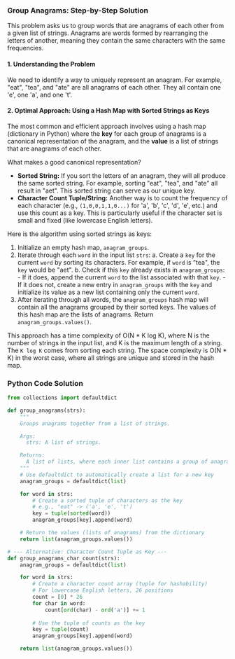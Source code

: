 ### Group Anagrams: Step-by-Step Solution

This problem asks us to group words that are anagrams of each other from a given list of strings. Anagrams are words formed by rearranging the letters of another, meaning they contain the same characters with the same frequencies.

#### 1. Understanding the Problem

We need to identify a way to uniquely represent an anagram. For example, "eat", "tea", and "ate" are all anagrams of each other. They all contain one 'e', one 'a', and one 't'.

#### 2. Optimal Approach: Using a Hash Map with Sorted Strings as Keys

The most common and efficient approach involves using a hash map (dictionary in Python) where the **key** for each group of anagrams is a canonical representation of the anagram, and the **value** is a list of strings that are anagrams of each other.

What makes a good canonical representation?

- **Sorted String:** If you sort the letters of an anagram, they will all produce the same sorted string. For example, sorting "eat", "tea", and "ate" all result in "aet". This sorted string can serve as our unique key.
- **Character Count Tuple/String:** Another way is to count the frequency of each character (e.g., `(1,0,0,1,1,0...)` for 'a', 'b', 'c', 'd', 'e', etc.) and use this count as a key. This is particularly useful if the character set is small and fixed (like lowercase English letters).

Here is the algorithm using sorted strings as keys:

1.  Initialize an empty hash map, `anagram_groups`.
2.  Iterate through each `word` in the input list `strs`:
    a. Create a `key` for the current `word` by sorting its characters. For example, if `word` is "tea", the `key` would be "aet".
    b. Check if this `key` already exists in `anagram_groups`:
        - If it does, append the current `word` to the list associated with that `key`.
        - If it does not, create a new entry in `anagram_groups` with the `key` and initialize its value as a new list containing only the current `word`.
3.  After iterating through all words, the `anagram_groups` hash map will contain all the anagrams grouped by their sorted keys. The values of this hash map are the lists of anagrams. Return `anagram_groups.values()`.

This approach has a time complexity of O(N * K log K), where N is the number of strings in the input list, and K is the maximum length of a string. The `K log K` comes from sorting each string. The space complexity is O(N * K) in the worst case, where all strings are unique and stored in the hash map.

### Python Code Solution

```python
from collections import defaultdict

def group_anagrams(strs):
    """
    Groups anagrams together from a list of strings.

    Args:
      strs: A list of strings.

    Returns:
      A list of lists, where each inner list contains a group of anagrams.
    """
    # Use defaultdict to automatically create a list for a new key
    anagram_groups = defaultdict(list)

    for word in strs:
        # Create a sorted tuple of characters as the key
        # e.g., "eat" -> ('a', 'e', 't')
        key = tuple(sorted(word))
        anagram_groups[key].append(word)

    # Return the values (lists of anagrams) from the dictionary
    return list(anagram_groups.values())

# --- Alternative: Character Count Tuple as Key ---
def group_anagrams_char_count(strs):
    anagram_groups = defaultdict(list)

    for word in strs:
        # Create a character count array (tuple for hashability)
        # For lowercase English letters, 26 positions
        count = [0] * 26
        for char in word:
            count[ord(char) - ord('a')] += 1
        
        # Use the tuple of counts as the key
        key = tuple(count)
        anagram_groups[key].append(word)

    return list(anagram_groups.values())

```
